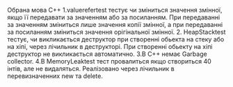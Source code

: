Обрана мова С++
1.valuerefertest тестує чи зміниться значення змінної, якщо її передавати за значенням або за посиланням. При передаванні за значенням зміниться лише значення копії змінної,
а при передаванні за посиланням зміниться значення орігінальної змінної.
2. HeapStacktest тестує, чи викликається деструктор при створенні обьекта на стеку або на хіпі, через лічильник в деструкторі. При створенні обьекту на хіпі деструктор не викликається автоматично.
3.В С++ немає Garbage collector.
4.В MemoryLeaktest тест провалиться якщо створиться 40 інтів, але не видаляться. Реалізовано через лічильник в перевизначенних new та delete.  
